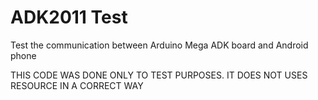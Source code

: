 ADK2011 Test
===============================
Test the communication between Arduino Mega ADK board and Android phone

THIS CODE WAS DONE ONLY TO TEST PURPOSES. IT DOES NOT USES RESOURCE IN A CORRECT WAY
